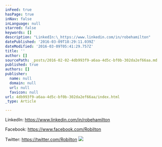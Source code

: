```yaml
---
inFeed: true
hasPage: true
inNav: false
inLanguage: null
starred: false
keywords: []
description: "LinkedIn:\_https://www.linkedin.com/in/robehamilton"
datePublished: '2016-03-09T18:29:11.039Z'
dateModified: '2016-03-09T05:41:29.757Z'
title: ''
author: []
sourcePath: _posts/2016-02-02-4db993f9-a6aa-4d5c-bf0b-302da2ef66aa.md
published: true
authors: []
publisher:
  name: null
  domain: null
  url: null
  favicon: null
url: 4db993f9-a6aa-4d5c-bf0b-302da2ef66aa/index.html
_type: Article

---
```

LinkedIn: https://www.linkedin.com/in/robehamilton

Facebook: https://www.facebook.com/Robilton

Twitter: https://twitter.com/Robilton
![](https://s3-us-west-2.amazonaws.com/the-grid-img/p/d78cfb7ecb5638a67df941e9134c6c05153c55ad.png)
